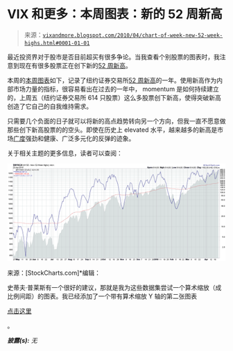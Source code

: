 <!--yml

分类：未分类

日期：2024-05-18 17:11:23

-->

# VIX 和更多：本周图表：新的 52 周新高

> 来源：[`vixandmore.blogspot.com/2010/04/chart-of-week-new-52-week-highs.html#0001-01-01`](http://vixandmore.blogspot.com/2010/04/chart-of-week-new-52-week-highs.html#0001-01-01)

最近投资界对于股市是否目前超买有很多争论。当我查看个别股票的图表时，我注意到现在有很多股票正在创下新的[52 周新高](http://vixandmore.blogspot.com/search/label/52%20week%20highs)。

本周的[本周图表](http://vixandmore.blogspot.com/search/label/chart%20of%20the%20week)如下，记录了纽约证券交易所[52 周新高](http://vixandmore.blogspot.com/search/label/NYSE%20new%20highs)的一年。使用新高作为内部市场力量的指标，很容易看出在过去的一年中， momentum 是如何持续建立的，上周五（纽约证券交易所 614 只股票）这么多股票创下新高，使得突破新高创造了它自己的自我维持需求。

只需要几个负面的日子就可以将新的高点趋势转向另一个方向，但我一直不愿意做那些创下新高股票的的空头。即使在历史上 elevated 水平，越来越多的新高是市场[广度](http://vixandmore.blogspot.com/search/label/breadth)强劲和健康、广泛多元化的反弹的迹象。

关于相关主题的更多信息，读者可以查阅：

![](img/ec8ec397c6727d31ee413c53223664a5.png)

来源：[StockCharts.com]*编辑：

史蒂夫·普莱斯有一个很好的建议，那就是我为这些数据集尝试一个算术缩放（成比例间距）的图表。我已经添加了一个带有算术缩放 Y 轴的第二张图表

[点击这里](http://i104.photobucket.com/albums/m163/bl82/NYHGHarith042310.png)

。

***披露(s):*** *无*
